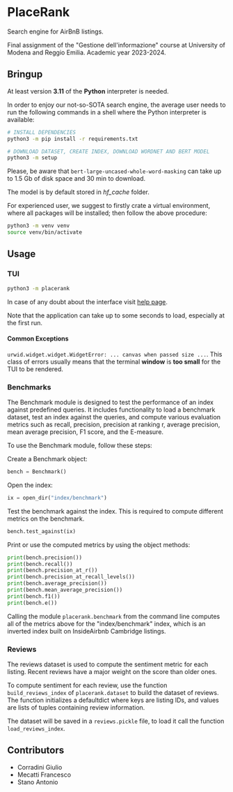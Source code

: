 # PlaceRank

Search engine for AirBnB listings.

Final assignment of the "Gestione dell'informazione" course at University of Modena and Reggio Emilia. Academic year 2023-2024.

## Bringup
At least version **3.11** of the **Python** interpreter is needed.

In order to enjoy our not-so-SOTA search engine, the average user needs to run the following commands in a shell where the Python interpreter is available:
```bash
# INSTALL DEPENDENCIES
python3 -m pip install -r requirements.txt

# DOWNLOAD DATASET, CREATE INDEX, DOWNLOAD WORDNET AND BERT MODEL
python3 -m setup
```

Please, be aware that `bert-large-uncased-whole-word-masking` can take up to 1.5 Gb of disk space and 30 min to download.

The model is by default stored in _hf\_cache_ folder.

For experienced user, we suggest to firstly crate a virtual environment, where all packages will be installed; then follow the above procedure:
```bash
python3 -m venv venv
source venv/bin/activate
```

## Usage
### TUI
```bash
python3 -m placerank
```

In case of any doubt about the interface visit [help page](HELP.txt).

Note that the application can take up to some seconds to load, especially at the first run.

#### Common Exceptions
`urwid.widget.widget.WidgetError: ... canvas when passed size ...`. This class of errors usually means that the terminal **window** is **too small** for the TUI to be rendered.

### Benchmarks

The Benchmark module is designed to test the performance of an index against predefined queries. It includes functionality to load a benchmark dataset, test an index against the queries, and compute various evaluation metrics such as recall, precision, precision at ranking r, average precision, mean average precision, F1 score, and the E-measure.

To use the Benchmark module, follow these steps:

Create a Benchmark object:

```python
bench = Benchmark()
```

Open the index:

```python
ix = open_dir("index/benchmark")
```

Test the benchmark against the index. This is required to compute different metrics on the benchmark.

```python
bench.test_against(ix)
```

Print or use the computed metrics by using the object methods:

```python
print(bench.precision())
print(bench.recall())
print(bench.precision_at_r())
print(bench.precision_at_recall_levels())
print(bench.average_precision())
print(bench.mean_average_precision())
print(bench.f1())
print(bench.e())
```

Calling the module `placerank.benchmark` from the command line computes all of the metrics above for the "index/benchmark" index, which is an inverted index built on InsideAirbnb Cambridge listings.

### Reviews

The reviews dataset is used to compute the sentiment metric for each listing. Recent reviews have a major weight on the score than older ones.

To compute sentiment for each review, use the function `build_reviews_index` of `placerank.dataset` to build the dataset of reviews.
The function initializes a defaultdict where keys are listing IDs, and values are lists of tuples containing review information.

The dataset will be saved in a `reviews.pickle` file, to load it call the function `load_reviews_index`.

## Contributors
 - Corradini Giulio
 - Mecatti Francesco
 - Stano Antonio

